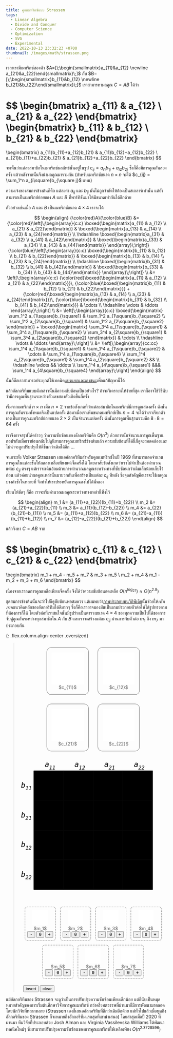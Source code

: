 ```yaml
---
title: คูณเมทริกซ์แบบ Strassen
tags:
  - Linear Algebra
  - Divide and Conquer
  - Computer Science
  - Optimization
  - SVG
  - Experimental
date: 2022-10-13 23:32:23 +0700
thumbnail: /images/math/strassen.png
---
```


เวลาเรามีเมทริกซ์สองตัว $A=[\;\begin{smallmatrix}a_{11}&a_{12} \newline a_{21}&a_{22}\end{smallmatrix}\;]$ กับ $B=[\;\begin{smallmatrix}b_{11}&b_{12} \newline b_{21}&b_{22}\end{smallmatrix}\;]$ เราสามารหาผลคูณ $C=AB$ ได้ว่า

$$
\begin{bmatrix} a_{11} & a_{12} \\ a_{21} & a_{22} \end{bmatrix}
\begin{bmatrix} b_{11} & b_{12} \\ b_{21} & b_{22} \end{bmatrix}
=
\begin{bmatrix}
a_{11}b_{11}+a_{12}b_{21} & a_{11}b_{12}+a_{12}b_{22} \\
a_{21}b_{11}+a_{22}b_{21} & a_{21}b_{12}+a_{22}b_{22}
\end{bmatrix}
$$

จะเห็นว่าแต่ละสมาชิกในเมทริกซ์ผลลัพธ์นั้นอยู่ในรูป $c_{ij} = a_{i1}b_{1j}+a_{i2}b_{2j}$ ซึ่งก็คือมีการคูณกันสองครั้ง แล้วหลังจากนั้นจึงนำผลคูณมารวมกัน (สำหรับเมทริกซ์ขนาด $n{\times}n$ จะได้ $c_{ij} = \sum_1^n a_{i\square}b_{\square j}$ แทน)

ความเจ๋งของสมการข้างต้นก็คือ แต่ละค่า $a_{ij}$ และ $b_{ij}$ มันไม่ถูกจำกัดให้ต้องเป็นสเกลาร์เท่านั้น แต่ยังสามารถเป็นเมทริกซ์ย่อยของ $A$ และ $B$ ที่พาร์ทิชันมาให้มีขนาดเท่ากันได้อีกด้วย

ตัวอย่างเช่นเมื่อ $A$ และ $B$ เป็นเมทริกซ์ขนาด $4{\times}4$ เราจะได้

$$
\begin{align}
{\color{red}A}{\color{blue}B}
&=
{\color{red}\left[\;\begin{array}{c:c}
\boxed{\begin{matrix}a_{11} & a_{12} \\ a_{21} & a_{22}\end{matrix}}
&
\boxed{\begin{matrix}a_{13} & a_{14} \\ a_{23} & a_{24}\end{matrix}}
\\ \hdashline
\boxed{\begin{matrix}a_{31} & a_{32} \\ a_{41} & a_{42}\end{matrix}}
&
\boxed{\begin{matrix}a_{33} & a_{34} \\ a_{43} & a_{44}\end{matrix}}
\end{array}\;\right]}
{\color{blue}\left[\;\begin{array}{c:c}
\boxed{\begin{matrix}b_{11} & b_{12} \\ b_{21} & b_{22}\end{matrix}}
&
\boxed{\begin{matrix}b_{13} & b_{14} \\ b_{23} & b_{24}\end{matrix}}
\\ \hdashline
\boxed{\begin{matrix}b_{31} & b_{32} \\ b_{41} & b_{42}\end{matrix}}
&
\boxed{\begin{matrix}b_{33} & b_{34} \\ b_{43} & b_{44}\end{matrix}}
\end{array}\;\right]} \\
&=
\left[\;\begin{array}{c:c}
{\color{red}\boxed{\begin{matrix}a_{11} & a_{12} \\ a_{21} & a_{22}\end{matrix}}}\,
{\color{blue}\boxed{\begin{matrix}b_{11} & b_{12} \\ b_{21} & b_{22}\end{matrix}}}
+
{\color{red}\boxed{\begin{matrix}a_{13} & a_{14} \\ a_{23} & a_{24}\end{matrix}}}\,
{\color{blue}\boxed{\begin{matrix}b_{31} & b_{32} \\ b_{41} & b_{42}\end{matrix}}}
& \cdots \\ \hdashline
\vdots & \ddots
\end{array}\;\right] \\
&=
\left[\;\begin{array}{c:c}
\boxed{\begin{matrix}
\sum_1^2 a_{1\square}b_{\square1} & \sum_1^2 a_{1\square}b_{\square2} \\
\sum_1^2 a_{2\square}b_{\square1} & \sum_1^2 a_{2\square}b_{\square2}
\end{matrix}}
+
\boxed{\begin{matrix}
\sum_3^4 a_{1\square}b_{\square1} & \sum_3^4 a_{1\square}b_{\square2} \\
\sum_3^4 a_{2\square}b_{\square1} & \sum_3^4 a_{2\square}b_{\square2}
\end{matrix}}
& \cdots \\ \hdashline
\vdots & \ddots
\end{array}\;\right] \\
&=
\left[\;\begin{array}{cc:cc}
\sum_1^4 a_{1\square}b_{\square1} & \sum_1^4 a_{1\square}b_{\square2} & \cdots & \sum_1^4 a_{1\square}b_{\square4} \\
\sum_1^4 a_{2\square}b_{\square1} & \sum_1^4 a_{2\square}b_{\square2} && \\
\hdashline
\vdots && \ddots \\
\sum_1^4 a_{4\square}b_{\square1} &&& \sum_1^4 a_{4\square}b_{\square4}
\end{array}\;\right]
\end{align}
$$

นั่นก็คือเราสามารถประยุกต์ใช้เทคนิค[แบ่งแยกและเอาชนะ][divide and conquer]เพื่อแก้ปัญหานี้ได้

แล้วอัลกอริทึมแบบดังกล่าวนั้นมีความซับซ้อนเป็นอย่างไร? ถ้าจะวิเคราะห์ให้ง่ายที่สุด เราก็อาจใช้วิธีนับว่ามีการคูณพื้นฐานระหว่างตัวเลขสองตัวเกิดขึ้นกี่ครั้ง

เริ่มจากเมทริกซ์ $n{\times}n$ เมื่อ $n=2$ จากข้อสังเกตที่ว่าแต่ละสมาชิกในเมทริกซ์มีการคูณสองครั้ง ดังนั้นการคูณกันรวมทั้งหมดจึงเป็นแปดครั้ง ต่อมาเมื่อเราเพิ่มขนาดเมทริกซ์เป็น $n=4$ จะได้ว่าเราเรียกตัวเองเป็นการคูณเมทริกซ์ย่อยขนาด $2{\times}2$ เป็นจำนวนแปดครั้ง ดังนั้นการคูณพื้นฐานรวมคือ $8\cdot8=64$ ครั้ง

เราจึงอาจสรุปได้คร่าวๆ ว่าความซับซ้อนของอัลกอริทึมคือ $O(n^3)$ ด้วยการนับจำนวนการคูณพื้นฐาน กอปรกับเมื่อเราย้อนกลับไปดูนิยามการคูณเมทริกซ์ข้างต้นแล้ว ความซับซ้อนที่ได้นี้ก็ดูจะสอดคล้องและไม่น่าจะถูกปรับปรุงให้ดีขึ้นกว่าเดิมได้อีก ...

จนกระทั่ง Volker Strassen เสนออัลกอริทึมสำหรับคูณเมทริกซ์ในปี 1969 ที่สามารถลดจำนวนการคูณในแต่ละชั้นให้ลดลงเหลือเพียงแค่เจ็ดครั้งได้ โดยอาศัยข้อสังเกตว่าเราไม่จำเป็นต้องคำนวณแต่ละ $c_{ij}$ ตรงๆ แต่เราจะเดินอ้อมด้วยการคำนวณผลคูณระหว่างทางที่ซับซ้อนกว่าเดิมเล็กน้อยเก็บไว้ก่อน แล้วค่อยนำผลคูณเหล่านั้นมาบวกกันเพื่อสร้างเป็นแต่ละ $c_{ij}$ ทีหลัง ซึ่งจุดสำคัญคือเราจะใช้ผลคูณบางค่าซ้ำในหลายที่ จึงทำให้เราประหยัดการคูณลงไปได้นั่นเอง

เขียนให้ชัดๆ ก็คือ เราจะเริ่มคำนวณผลคูณระหว่างทางเหล่านี้ทิ้งไว้

$$
\begin{align}
m_1 &= (a_{11}+a_{22})(b_{11}+b_{22}) \\
m_2 &= (a_{21}+a_{22})b_{11} \\
m_3 &= a_{11}(b_{12}-b_{22}) \\
m_4 &= a_{22}(b_{21}-b_{11}) \\
m_5 &= (a_{11}+a_{12})b_{22} \\
m_6 &= (a_{21}-a_{11})(b_{11}+b_{12}) \\
m_7 &= (a_{12}-a_{22})(b_{21}+b_{22})
\end{align}
$$

แล้วจึงหา $C=AB$ จาก

$$
\begin{bmatrix} c_{11} & c_{12} \\ c_{21} & c_{22} \end{bmatrix}
=
\begin{bmatrix}
m_1 + m_4 - m_5 + m_7 &
m_3 + m_5 \\
m_2 + m_4 &
m_1 - m_2 + m_3 + m_6
\end{bmatrix}
$$

เนื่องจากเราลดการคูณเหลือเพียงเจ็ดครั้ง จึงได้ว่าความซับซ้อนลดเหลือ $O(n^{\log_27}) \approx O(n^{2.8})$

ชุดสมการข้างต้นนั้นจะว่าไปก็ดูซับซ้อนพอสมควร แต่ผมพบว่า[ภาพประกอบบนวิกิพีเดีย][wiki image strassen]นั้นช่วยให้*เห็นภาพ*แนวคิดหลักของอัลกอริทึมได้ดีมากๆ ซึ่งก็คือเราอาจมองมันเป็นเกมประกอบตัวต่อให้ได้รูปทรงตามที่ต้องการก็ได้ โดยตัวต่อที่เราสนใจนั้นมีรูปร่างเป็นตารางขนาด $4{\times}4$ ของทุกความเป็นไปได้ของการจับคู่คูณกันระหว่างทุกสมาชิกใน $A$ กับ $B$ และเราจะสร้างแต่ละ $c_{ij}$ ผ่านการจับตัวต่อ $m_1$ ถึง $m_7$ มาประกอบกัน

{: .flex.column.align-center .oversized}
> <div class="horizontal">
>   <div id="c11" class="vertical product">
>     <svg width="101" height="101" viewbox="-50.5 -50.5 101 101">
>       <rect x="-50" y="-50" width="100" height="100" fill="#fff" />
>       <g class="cells" />
>       <g class="lines" stroke="black" />
>     </svg>
>     <div>$c_{11}$</div>
>   </div>
>   <div id="c12" class="vertical product">
>     <svg width="101" height="101" viewbox="-50.5 -50.5 101 101">
>       <rect x="-50" y="-50" width="100" height="100" fill="#fff" />
>       <g class="cells" />
>       <g class="lines" stroke="black" />
>     </svg>
>     <div>$c_{12}$</div>
>   </div>
>   <div id="c21" class="vertical product">
>     <svg width="101" height="101" viewbox="-50.5 -50.5 101 101">
>       <rect x="-50" y="-50" width="100" height="100" fill="#fff" />
>       <g class="cells" />
>       <g class="lines" stroke="black" />
>     </svg>
>     <div>$c_{21}$</div>
>   </div>
>   <div id="c22" class="vertical product">
>     <svg width="101" height="101" viewbox="-50.5 -50.5 101 101">
>       <rect x="-50" y="-50" width="100" height="100" fill="#fff" />
>       <g class="cells" />
>       <g class="lines" stroke="black" />
>     </svg>
>     <div>$c_{22}$</div>
>   </div>
> </div>
>
> <div id="game">
>   <svg width="100%" viewbox="-250.5 -250.5 501 501">
>     <g>
>       <rect id="cell11" x="-200" y="-200" width="100" height="100" />
>       <rect id="cell12" x="-100" y="-200" width="100" height="100" />
>       <rect id="cell13" x="0"    y="-200" width="100" height="100" />
>       <rect id="cell14" x="+100" y="-200" width="100" height="100" />
>       <rect id="cell21" x="-200" y="-100" width="100" height="100" />
>       <rect id="cell22" x="-100" y="-100" width="100" height="100" />
>       <rect id="cell23" x="0"    y="-100" width="100" height="100" />
>       <rect id="cell24" x="+100" y="-100" width="100" height="100" />
>       <rect id="cell31" x="-200" y="0"    width="100" height="100" />
>       <rect id="cell32" x="-100" y="0"    width="100" height="100" />
>       <rect id="cell33" x="0"    y="0"    width="100" height="100" />
>       <rect id="cell34" x="+100" y="0"    width="100" height="100" />
>       <rect id="cell41" x="-200" y="+100" width="100" height="100" />
>       <rect id="cell42" x="-100" y="+100" width="100" height="100" />
>       <rect id="cell43" x="0"    y="+100" width="100" height="100" />
>       <rect id="cell44" x="+100" y="+100" width="100" height="100" />
>     </g>
>     <g font-family="monospace" dominant-baseline="middle" text-anchor="middle">
>       <g font-size="2.25em">
>         <text id="text11" x="-150" y="-150" />
>         <text id="text12" x="-50"  y="-150" />
>         <text id="text13" x="+50"  y="-150" />
>         <text id="text14" x="+150" y="-150" />
>         <text id="text21" x="-150" y="-50"  />
>         <text id="text22" x="-50"  y="-50"  />
>         <text id="text23" x="+50"  y="-50"  />
>         <text id="text24" x="+150" y="-50"  />
>         <text id="text31" x="-150" y="+50"  />
>         <text id="text32" x="-50"  y="+50"  />
>         <text id="text33" x="+50"  y="+50"  />
>         <text id="text34" x="+150" y="+50"  />
>         <text id="text41" x="-150" y="+150" />
>         <text id="text42" x="-50"  y="+150" />
>         <text id="text43" x="+50"  y="+150" />
>         <text id="text44" x="+150" y="+150" />
>       </g>
>       <g font-style="italic">
>         <text x="-145" y="-220"><tspan font-size="1.75em">a</tspan><tspan font-size="1.25em" dy="+10">11</tspan></text>
>         <text x="-45"  y="-220"><tspan font-size="1.75em">a</tspan><tspan font-size="1.25em" dy="+10">12</tspan></text>
>         <text x="+55"  y="-220"><tspan font-size="1.75em">a</tspan><tspan font-size="1.25em" dy="+10">21</tspan></text>
>         <text x="+155" y="-220"><tspan font-size="1.75em">a</tspan><tspan font-size="1.25em" dy="+10">22</tspan></text>
>         <text x="-225" y="-150"><tspan font-size="1.75em">b</tspan><tspan font-size="1.25em" dy="+10">11</tspan></text>
>         <text x="-225" y="-50" ><tspan font-size="1.75em">b</tspan><tspan font-size="1.25em" dy="+10">21</tspan></text>
>         <text x="-225" y="+50" ><tspan font-size="1.75em">b</tspan><tspan font-size="1.25em" dy="+10">12</tspan></text>
>         <text x="-225" y="+150"><tspan font-size="1.75em">b</tspan><tspan font-size="1.25em" dy="+10">22</tspan></text>
>       </g>
>     </g>
>     <g stroke="black">
>       <line x1="-200" y1="-200" x2="-200" y2="+200" />
>       <line x1="-100" y1="-200" x2="-100" y2="+200" />
>       <line x1="0"    y1="-200" x2="0"    y2="+200" />
>       <line x1="+100" y1="-200" x2="+100" y2="+200" />
>       <line x1="+200" y1="-200" x2="+200" y2="+200" />
>       <line x1="-200" y1="-200" x2="+200" y2="-200" />
>       <line x1="-200" y1="-100" x2="+200" y2="-100" />
>       <line x1="-200" y1="0"    x2="+200" y2="0"    />
>       <line x1="-200" y1="+100" x2="+200" y2="+100" />
>       <line x1="-200" y1="+200" x2="+200" y2="+200" />
>     </g>
>   </svg>
> </div>
>
> <div class="horizontal">
>   <div id="m1" class="vertical piece">
>     <svg onclick="cycle(1)" width="51" height="51" viewbox="-25.5 -25.5 51 51">
>       <rect x="-24" y="-24" width="48" height="48" fill="#fff" />
>       <g class="cells" />
>       <g class="lines" stroke="black" />
>     </svg>
>     <div>$m_1$</div>
>     <div class="control">
>       <button class="sub" onclick="sub(1)">-</button>
>       <button class="zero" onclick="zero(1)">0</button>
>       <button class="add" onclick="add(1)">+</button>
>     </div>
>   </div>
>   <div id="m2" class="vertical piece">
>     <svg onclick="cycle(2)" width="51" height="51" viewbox="-25.5 -25.5 51 51">
>       <rect x="-24" y="-24" width="48" height="48" fill="#fff" />
>       <g class="cells" />
>       <g class="lines" stroke="black" />
>     </svg>
>     <div>$m_2$</div>
>     <div class="control">
>       <button class="sub" onclick="sub(2)">-</button>
>       <button class="zero" onclick="zero(2)">0</button>
>       <button class="add" onclick="add(2)">+</button>
>     </div>
>   </div>
>   <div id="m3" class="vertical piece">
>     <svg onclick="cycle(3)" width="51" height="51" viewbox="-25.5 -25.5 51 51">
>       <rect x="-24" y="-24" width="48" height="48" fill="#fff" />
>       <g class="cells" />
>       <g class="lines" stroke="black" />
>     </svg>
>     <div>$m_3$</div>
>     <div class="control">
>       <button class="sub" onclick="sub(3)">-</button>
>       <button class="zero" onclick="zero(3)">0</button>
>       <button class="add" onclick="add(3)">+</button>
>     </div>
>   </div>
>   <div id="m4" class="vertical piece">
>     <svg onclick="cycle(4)" width="51" height="51" viewbox="-25.5 -25.5 51 51">
>       <rect x="-24" y="-24" width="48" height="48" fill="#fff" />
>       <g class="cells" />
>       <g class="lines" stroke="black" />
>     </svg>
>     <div>$m_4$</div>
>     <div class="control">
>       <button class="sub" onclick="sub(4)">-</button>
>       <button class="zero" onclick="zero(4)">0</button>
>       <button class="add" onclick="add(4)">+</button>
>     </div>
>   </div>
>   <div id="m5" class="vertical piece">
>     <svg onclick="cycle(5)" width="51" height="51" viewbox="-25.5 -25.5 51 51">
>       <rect x="-24" y="-24" width="48" height="48" fill="#fff" />
>       <g class="cells" />
>       <g class="lines" stroke="black" />
>     </svg>
>     <div>$m_5$</div>
>     <div class="control">
>       <button class="sub" onclick="sub(5)">-</button>
>       <button class="zero" onclick="zero(5)">0</button>
>       <button class="add" onclick="add(5)">+</button>
>     </div>
>   </div>
>   <div id="m6" class="vertical piece">
>     <svg onclick="cycle(6)" width="51" height="51" viewbox="-25.5 -25.5 51 51">
>       <rect x="-24" y="-24" width="48" height="48" fill="#fff" />
>       <g class="cells" />
>       <g class="lines" stroke="black" />
>     </svg>
>     <div>$m_6$</div>
>     <div class="control">
>       <button class="sub" onclick="sub(6)">-</button>
>       <button class="zero" onclick="zero(6)">0</button>
>       <button class="add" onclick="add(6)">+</button>
>     </div>
>   </div>
>   <div id="m7" class="vertical piece">
>     <svg onclick="cycle(7)" width="51" height="51" viewbox="-25.5 -25.5 51 51">
>       <rect x="-24" y="-24" width="48" height="48" fill="#fff" />
>       <g class="cells" />
>       <g class="lines" stroke="black" />
>     </svg>
>     <div>$m_7$</div>
>     <div class="control">
>       <button class="sub" onclick="sub(7)">-</button>
>       <button class="zero" onclick="zero(7)">0</button>
>       <button class="add" onclick="add(7)">+</button>
>     </div>
>   </div>
> </div>
>
> <div id="meta-control">
>   <button onclick="invert()">invert</button>
>   <button onclick="reset()">clear</button>
> </div>
>
> <style>
> .horizontal {
>   display: flex;
>   flex-wrap: wrap;
>   justify-content: center;
> }
>
> .vertical {
>   display: flex;
>   flex-direction: column;
>   align-items: center;
> }
>
> .product {
>   margin:  1em;
>   padding: 1em;
>   border: solid 1px;
>   border-radius: 1em;
> }
>
> .product rect.same {
>   fill: #0c0;
> }
>
> .piece {
>   margin:  0.5em;
>   padding: 0.5em;
>   border: dashed 1px;
>   border-radius: 0.5em;
> }
> .piece.sub {
>   background-color: #f99;
> }
> .piece.zero {
>   background-color: #ddd;
> }
> .piece.add {
>   background-color: #9f9;
> }
>
> .piece .control button {
>   font-family: monospace;
> }
>
> .piece.sub rect.same {
>   fill: #c00;
> }
> .piece.sub rect.diff {
>   fill: #0c0;
> }
> .piece.zero rect.same {
>   fill: #aaa;
> }
> .piece.zero rect.diff {
>   fill: #000;
> }
> .piece.add rect.same {
>   fill: #0c0;
> }
> .piece.add rect.diff {
>   fill: #c00;
> }
>
> #game {
>   width: 100%;
>   max-width: 501px;
> }
>
> #game rect.under {
>   fill: #c00;
> }
> #game rect.zero {
>   fill: #fff;
> }
> #game rect.one {
>   fill: #0c0;
> }
> #game rect.over {
>   fill: #00c;
> }
>
> #game text.under,
> #game text.over,
> #game text.zero {
>   fill: #fff;
> }
>
> #game text.one {
>   fill: #000;
> }
>
> #meta-control {
>   margin: 1em;
> }
> </style>
>
> <script defer>
> let states = [0,0,0,0,0,0,0];
>
> const targets = [
>   [[true, 0, 0], [true, 1, 1]],
>   [[true, 2, 0], [true, 3, 1]],
>   [[true, 0, 2], [true, 1, 3]],
>   [[true, 2, 2], [true, 3, 3]],
> ];
> const pieces = [
>   [[true, 0, 0], [true, 0, 3], [true, 3, 0], [true, 3, 3]],
>   [[true, 0, 2], [true, 0, 3]],
>   [[true, 2, 0], [false, 3, 0]],
>   [[false, 0, 3], [true, 1, 3]],
>   [[true, 3, 0], [true, 3, 1]],
>   [[false, 0, 0], [false, 2, 0], [true, 0, 2], [true, 2, 2]],
>   [[true, 1, 1], [true, 3, 1], [false, 1, 3], [false, 3, 3]],
> ];
>
> const attach_class = (id, class_name) => {
>   const mi = document.getElementById(id);
>   for (const name of ['sub', 'add', 'zero', 'one', 'under', 'over']) {
>     mi.classList.remove(name);
>   }
>   mi.classList.add(class_name);
> };
>
> const attach_disabled = (id, which) => {
>   const mi = document.getElementById(id);
>   for (const element of mi.getElementsByTagName('button')) {
>     element.removeAttribute('disabled');
>   }
>   mi.getElementsByClassName(which)[0].setAttribute('disabled', '');
> };
>
> const sub = (i) => {
>   attach_disabled(`m${i}`, 'sub');
>   attach_class(`m${i}`, 'sub');
>   update(i, -1);
> };
>
> const zero = (i) => {
>   attach_disabled(`m${i}`, 'zero');
>   attach_class(`m${i}`, 'zero');
>   update(i, 0);
> };
>
> const add = (i) => {
>   attach_disabled(`m${i}`, 'add');
>   attach_class(`m${i}`, 'add');
>   update(i, +1);
> };
>
> const cycle = (i) => {
>   [zero, add, sub][1 + states[i-1]](i);
> };
>
> const make_lines = function*(size) {
>   for (const axis of ['xy','yx']) {
>     for (let i=0; i<5; i++) {
>       const line = document.createElementNS('http://www.w3.org/2000/svg', 'line');
>       line.setAttribute(`${axis[0]}1`, -2*size);
>       line.setAttribute(`${axis[0]}2`, +2*size);
>       line.setAttribute(`${axis[1]}1`, (i-2)*size);
>       line.setAttribute(`${axis[1]}2`, (i-2)*size);
>       yield line;
>     }
>   }
> };
>
> const make_rect = (size, r, c, class_name) => {
>   const rect = document.createElementNS('http://www.w3.org/2000/svg', 'rect');
>   rect.classList.add(class_name);
>   rect.setAttribute('x', size*(c-2));
>   rect.setAttribute('y', size*(r-2));
>   rect.setAttribute('width', size);
>   rect.setAttribute('height', size);
>   return rect;
> };
>
> const populate = (id, spec) => {
>   const size = id.startsWith('m') ? 12 : 25;
>   const lines = document.getElementById(id).getElementsByClassName('lines')[0];
>   for (const line of make_lines(size)) {
>     lines.append(line);
>   }
>   const cells = document.getElementById(id).getElementsByClassName('cells')[0];
>   for (const [same, r, c] of spec) {
>     cells.append(make_rect(size, r, c, same ? 'same' : 'diff'));
>   }
> };
>
> const decide_class = (cell) => {
>   if (cell === 0)
>     return 'zero';
>   if (cell === 1)
>     return 'one';
>   if (cell > 1)
>     return 'over';
>   return 'under';
> };
>
> const update = (i, value) => {
>   states[i-1] = value;
>   let game = [...Array(4)].map(_ => Array(4).fill(0));
>   for (let k=0; k<7; k++) {
>     for (const [same, r, c] of pieces[k]) {
>       game[r][c] += (same ? +1 : -1) * states[k];
>     }
>   }
>   for (let r=0; r<4; r++) {
>     for (let c=0; c<4; c++) {
>       const class_name = decide_class(game[r][c]);
>       attach_class(`cell${r+1}${c+1}`, class_name);
>       attach_class(`text${r+1}${c+1}`, class_name);
>       const text = document.getElementById(`text${r+1}${c+1}`);
>       text.innerHTML = `${game[r][c] > 0 ? '+' : ''}${game[r][c]}`;
>     }
>   }
> };
>
> const reset = () => {
>   for (let i=0; i<7; i++) {
>     zero(i+1);
>   }
> };
>
> const invert = () => {
>   for (let i=0; i<7; i++) {
>     if (states[i] === 1) {
>       sub(i+1);
>     } else if (states[i] === -1) {
>       add(i+1);
>     }
>   }
> };
>
> const init = () => {
>   for (let i=0; i<2; i++) {
>     for (let j=0; j<2; j++) {
>       populate(`c${i+1}${j+1}`, targets[2*i+j]);
>     }
>   }
>   for (let i=0; i<7; i++) {
>     populate(`m${i+1}`, pieces[i]);
>   }
>   reset();
> };
>
> init();
> </script>

แม้อัลกอริทึมของ Strassen จะดูว่าเป็นการปรับปรุงความซับซ้อนเพียงเล็กน้อย แต่ก็นับเป็นหมุดหมายสำคัญของการเริ่มต้นศึกษาวิจัยการคูณเมทริกซ์ กว่าครึ่งศตวรรษที่ผ่านมาก็มีการพัฒนามาตลอดโดยนักวิจัยที่หลากหลาย (Strassen เองก็เสนออัลกอริทึมที่ดีกว่าเดิมอีกด้วย แต่ทั่วไปแล้วเมื่อพูดถึงอัลกอริทึมของ Strassen ก็จะหมายถึงอัลกอริทึมแรกสุดที่เขานำเสนอ) โดยล่าสุดเมื่อปี 2020 ที่ผ่านมา ทีมวิจัยที่ประกอบด้วย Josh Alman และ Virginia Vassilevska Williams ได้พัฒนาเทคนิคใหม่ๆ ซึ่งสามารถปรับปรุงความซับซ้อนของการคูณเมทริกซ์ให้เหลือเพียง $O(n^{2.3728596})$



[divide and conquer]: //en.wikipedia.org/wiki/Divide-and-conquer_algorithm
[wiki image strassen]: //en.wikipedia.org/wiki/File:Strassen_algorithm.svg
